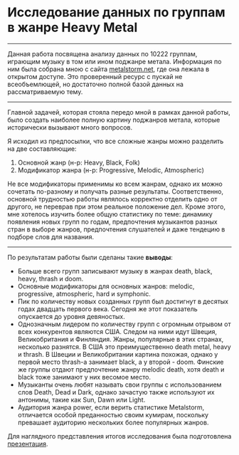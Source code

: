 # Исследование данных по группам в жанре Heavy Metal

---

Данная работа посвящена анализу данных по 10222 группам, играющим музыку в том или ином поджанре метала. Информация по ним была собрана мною с сайта <a href="https://metalstorm.net/home/">metalstorm.net</a>, где она лежала в открытом доступе. Это проверенный ресурс с пускай не всеобъемлющей, но достаточно полной базой данных на рассматриваемую тему. 

--- 

Главной задачей, которая стояла передо мной в рамках данной работы, было создать наиболее полную картину поджанров метала, которые исторически вызывают много вопросов. 

Я исходил из предпосылки, что все сложные жанры можно разделить на две составляющие:
   1. Основной жанр (н-р: Heavy, Black, Folk)
   2. Модификатор жанра (н-р: Progressive, Melodic, Atmospheric)

Не все модификаторы применимы ко всем жанрам, однако их можно сочетать по-разному и получать разные результаты. Соответственно, основной трудностью работы являлось корректно отделить одно от другого, не переврав при этом реальное положение дел. Кроме этого, мне хотелось изучить более общую статистику по теме: динамику появления новых групп по годам, предпочтения музыкантов разных стран в выборе жанров, предпочтения слушателей и даже тендецию в подборе слов для названия. 

---

По результатам работы были сделаны такие **выводы**:
- Больше всего групп записывают музыку в жанрах death, black, heavy, thrash и doom.
- Основные модификаторы для основных жанров: melodic, progressive, atmospheric, hard и symphonic.
- Пик по количеству новых созданных групп был достигнут в десятых годах двадцать первого века. Сегодня же этот показатель опускается до уровня девяностых.
- Однозначным лидером по количеству групп с огромным отрывом от всех конкурентов являются США. Следом на ними идут Швеция, Великобритания и Финляндия. Жанры, популярные в этих странах, несколько разнятся. В США это преимущественно death metal, heavy и thrash. В Швеции и Великобритании картина похожая, однако у первой место thrash-а занимает black, а у второй - doom. Финские же группы отдают предпочтение жанру melodic death, хотя death и black тоже занимают у них весомое место.
- Музыканты очень любят называть свои группы с использованием слов Death, Dead и Dark, однако зачастую также используют их антонимы, такие как Sun, Dawn или Light.
- Аудитория жанра power, если верить статистике Metalstorm, отличается особой преданностью своим кумирам, поскольку превашает аудиторию нескольких более популярных жанров.

Для наглядного представления итогов исследования была подготовлена <a href="https://drive.google.com/file/d/1dDXezGgFcJNCcX_xQHhcAlYB48YQDuaQ/view?usp=sharing">презентация</a>.
